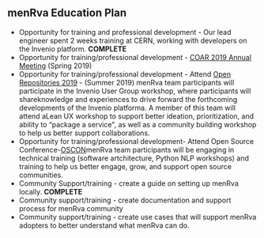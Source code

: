 ## menRva Education Plan
* Opportunity for training and professional development - Our lead engineer spent 2 weeks training at CERN, working with developers on the Invenio platform. **COMPLETE**
* Opportunity for training/professional development - [COAR 2019 Annual Meeting](https://www.coar-repositories.org/community/events/coar-annual-meeting-2019/) (Spring 2019)
* Opportunity for training/professional development -  Attend [Open Repositories 2019](https://or2019.blogs.uni-hamburg.de/) - (Summer 2019) menRva team participants will participate in the Invenio User Group workshop, where participants will shareknowledge and experiences to drive forward the forthcoming developments of the Invenio platforma. A member of this team will attend aLean UX workshop to support better ideation, prioritization, and ability to “package a service", as well as a community building workshop to help us better support collaborations.
* Opportunity for training/professional development- Attend Open Source Conference-[OSCON](https://conferences.oreilly.com/oscon/oscon-or)menRva team participants will be engaging in technical training (software artchitecture, Python NLP workshops) and training to help us better engage, grow, and support open source communities. 
* Community Support/training - create a guide on setting up menRva locally. **COMPLETE** 
* Community support/training - create documentation and support process for menRva community
* Community support/training - create use cases that will support menRva adopters to better understand what menRva can do. 
